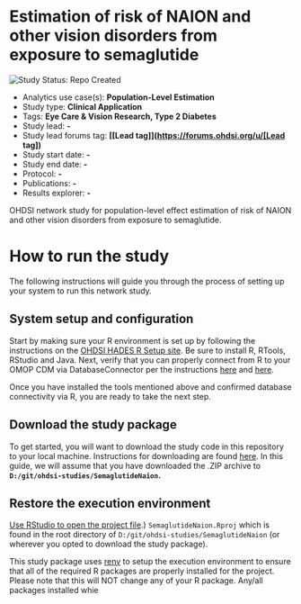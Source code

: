 Estimation of risk of NAION and other vision disorders from exposure to semaglutide
=============

<img src="https://img.shields.io/badge/Study%20Status-Repo%20Created-lightgray.svg" alt="Study Status: Repo Created">

- Analytics use case(s): **Population-Level Estimation**
- Study type: **Clinical Application**
- Tags: **Eye Care & Vision Research, Type 2 Diabetes**
- Study lead: **-**
- Study lead forums tag: **[[Lead tag]](https://forums.ohdsi.org/u/[Lead tag])**
- Study start date: **-**
- Study end date: **-**
- Protocol: **-**
- Publications: **-**
- Results explorer: **-**

OHDSI network study for population-level effect estimation of risk of NAION and other vision disorders from exposure to semaglutide.

# How to run the study

The following instructions will guide you through the process of setting
up your system to run this network study.

## System setup and configuration

Start by making sure your R environment is set up by following the instructions
on the [OHDSI HADES R Setup site](https://ohdsi.github.io/Hades/rSetup.html). 
Be sure to install R, RTools, RStudio and Java. Next, verify that you can
properly connect from R to your OMOP CDM via DatabaseConnector per the instructions
[here](https://ohdsi.github.io/Hades/connecting.html#Configuring_your_connection) and
[here](https://ohdsi.github.io/DatabaseConnector/articles/Connecting.html).

Once you have installed the tools mentioned above and confirmed database
connectivity via R, you are ready to take the next step.

## Download the study package

To get started, you will want to download the study code in this repository
to your local machine. Instructions for downloading are found [here](https://docs.github.com/en/repositories/working-with-files/using-files/downloading-source-code-archives#downloading-source-code-archives-from-the-repository-view). In this guide, we will assume that you have
downloaded the .ZIP archive to **`D:/git/ohdsi-studies/SemaglutideNaion`.**

## Restore the execution environment

[Use RStudio to open the project file](https://support.posit.co/hc/en-us/articles/200526207-Using-RStudio-Projects#:~:text=There%20are%20several%20ways%20to,Rproj).) `SemaglutideNaion.Rproj` which is found in 
the root directory of `D:/git/ohdsi-studies/SemaglutideNaion` (or wherever
you opted to download the study package).

This study package uses [renv](https://rstudio.github.io/renv/) to setup the
execution environment to ensure that all of the required R packages are 
properly installed for the project. Please note that this will NOT change
any of your R package. Any/all packages installed whie